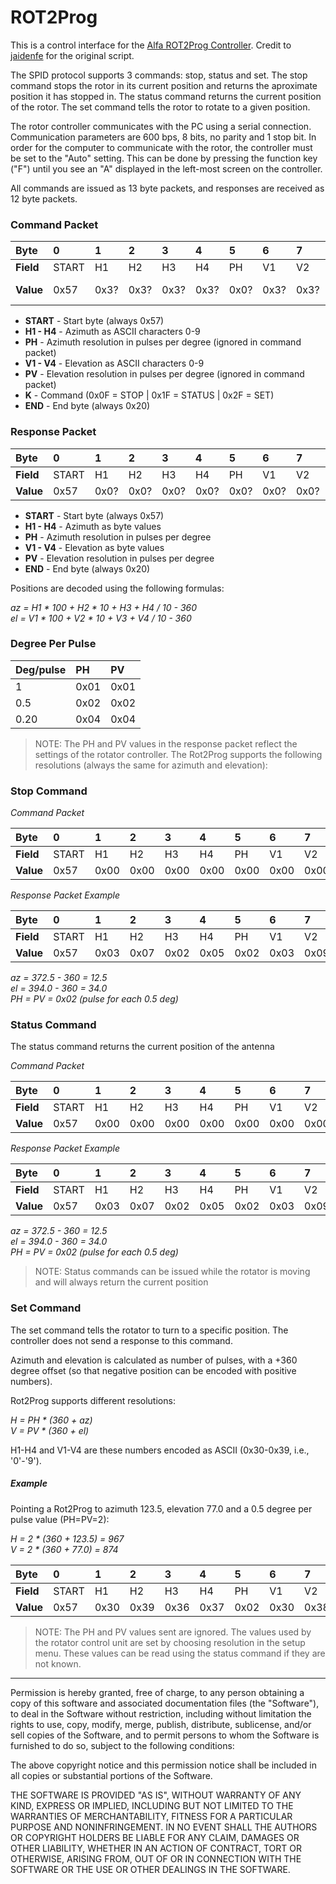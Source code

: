 # ROT2Prog

This is a control interface for the [Alfa ROT2Prog Controller](http://alfaradio.ca/docs/Manuals/RAS/Alfa_ROT2Prog_Controller-28March2019-Master.pdf). Credit to [jaidenfe](https://github.com/jaidenfe/rot2proG) for the original script.

The SPID protocol supports 3 commands: stop, status and set. The stop command stops the rotor in its current position and returns the aproximate position it has stopped in. The status command returns the current position of the rotor. The set command tells the rotor to rotate to a given position.

The rotor controller communicates with the PC using a serial connection. Communication parameters are 600 bps, 8 bits, no parity and 1 stop bit. In order for the computer to communicate with the rotor, the controller must be set to the "Auto" setting. This can be done by pressing the function key ("F") until you see an "A" displayed in the left-most screen on the controller.

All commands are issued as 13 byte packets, and responses are received as 12 byte packets.

### Command Packet

| Byte      | 0     | 1    | 2    | 3    | 4    | 5    | 6    | 7    | 8    | 9    | 10   | 11   | 12   |
|:----------|:------|:-----|:-----|:-----|:-----|:-----|:-----|:-----|:-----|:-----|:-----|:-----|:-----|
| **Field** | START | H1   | H2   | H3   | H4   | PH   | V1   | V2   | V3   | V4   | PV   | K    | END  |
| **Value** | 0x57  | 0x3? | 0x3? | 0x3? | 0x3? | 0x0? | 0x3? | 0x3? | 0x3? | 0x3? | 0x0? | 0x?F | 0x20 |

- <b>START</b> - Start byte (always 0x57)
- <b>H1 - H4</b> - Azimuth as ASCII characters 0-9
- <b>PH</b> - Azimuth resolution in pulses per degree (ignored in command packet)
- <b>V1 - V4</b> - Elevation as ASCII characters 0-9
- <b>PV</b> - Elevation resolution in pulses per degree (ignored in command packet)
- <b>K</b> - Command (0x0F = STOP | 0x1F = STATUS | 0x2F = SET)
- <b>END</b> - End byte (always 0x20)

### Response Packet

| Byte      | 0     | 1    | 2    | 3    | 4    | 5    | 6    | 7    | 8    | 9    | 10   | 11   |
|:----------|:------|:-----|:-----|:-----|:-----|:-----|:-----|:-----|:-----|:-----|:-----|:-----|
| **Field** | START | H1   | H2   | H3   | H4   | PH   | V1   | V2   | V3   | V4   | PV   | END  |
| **Value** | 0x57  | 0x0? | 0x0? | 0x0? | 0x0? | 0x0? | 0x0? | 0x0? | 0x0? | 0x0? | 0x0? | 0x20 |


- <b>START</b> - Start byte (always 0x57)
- <b>H1 - H4</b> - Azimuth as byte values
- <b>PH</b> - Azimuth resolution in pulses per degree
- <b>V1 - V4</b> - Elevation as byte values
- <b>PV</b> - Elevation resolution in pulses per degree
- <b>END</b> - End byte (always 0x20)

Positions are decoded using the following formulas:

*az = H1 * 100 + H2 * 10 + H3 + H4 / 10 - 360* <br>
*el = V1 * 100 + V2 * 10 + V3 + V4 / 10 - 360*

### Degree Per Pulse

| Deg/pulse | PH   | PV   |
|:----------|:-----|:-----|
| 1         | 0x01 | 0x01 |
| 0.5       | 0x02 | 0x02 |
| 0.20      | 0x04 | 0x04 |

> NOTE: The PH and PV values in the response packet reflect the settings of the rotator controller. The Rot2Prog supports the following resolutions (always the same for azimuth and elevation):

### Stop Command

*Command Packet*

| Byte      | 0     | 1    | 2    | 3    | 4    | 5    | 6    | 7    | 8    | 9    | 10   | 11   | 12   |
|:----------|:------|:-----|:-----|:-----|:-----|:-----|:-----|:-----|:-----|:-----|:-----|:-----|:-----|
| **Field** | START | H1   | H2   | H3   | H4   | PH   | V1   | V2   | V3   | V4   | PV   | K    | END  |
| **Value** | 0x57  | 0x00 | 0x00 | 0x00 | 0x00 | 0x00 | 0x00 | 0x00 | 0x00 | 0x00 | 0x00 | 0x0F | 0x20 |

*Response Packet Example*

| Byte      | 0     | 1    | 2    | 3    | 4    | 5    | 6    | 7    | 8    | 9    | 10   | 11   |
|:----------|:------|:-----|:-----|:-----|:-----|:-----|:-----|:-----|:-----|:-----|:-----|:-----|
| **Field** | START | H1   | H2   | H3   | H4   | PH   | V1   | V2   | V3   | V4   | PV   | END  |
| **Value** | 0x57  | 0x03 | 0x07 | 0x02 | 0x05 | 0x02 | 0x03 | 0x09 | 0x04 | 0x00 | 0x02 | 0x20 |

*az = 372.5 - 360 = 12.5* <br>
*el = 394.0 - 360 = 34.0* <br>
*PH = PV = 0x02 (pulse for each 0.5 deg)*

### Status Command

The status command returns the current position of the antenna

*Command Packet*

| Byte   | 0     | 1    | 2    | 3    | 4    | 5    | 6    | 7    | 8    | 9    | 10   | 11   | 12   |
|:--------|:------|:-----|:-----|:-----|:-----|:-----|:-----|:-----|:-----|:-----|:-----|:-----|:-----|
| **Field** | START | H1   | H2   | H3   | H4   | PH   | V1   | V2   | V3   | V4   | PV   | K    | END  |
| **Value**  | 0x57  | 0x00 | 0x00 | 0x00 | 0x00 | 0x00 | 0x00 | 0x00 | 0x00 | 0x00 | 0x00 | 0x1F | 0x20 |

*Response Packet Example*

| Byte      | 0     | 1    | 2    | 3    | 4    | 5    | 6    | 7    | 8    | 9    | 10   | 11   |
|:----------|:------|:-----|:-----|:-----|:-----|:-----|:-----|:-----|:-----|:-----|:-----|:-----|
| **Field** | START | H1   | H2   | H3   | H4   | PH   | V1   | V2   | V3   | V4   | PV   | END  |
| **Value** | 0x57  | 0x03 | 0x07 | 0x02 | 0x05 | 0x02 | 0x03 | 0x09 | 0x04 | 0x00 | 0x02 | 0x20 |


*az = 372.5 - 360 = 12.5* <br>
*el = 394.0 - 360 = 34.0* <br>
*PH = PV = 0x02 (pulse for each 0.5 deg)*

> NOTE: Status commands can be issued while the rotator is moving and will always return the current position

### Set Command

The set command tells the rotator to turn to a specific position. The controller does not send a response to this command.

Azimuth and elevation is calculated as number of pulses, with a +360 degree offset (so that negative position can be encoded with positive numbers).

Rot2Prog supports different resolutions:

*H = PH * (360 + az)* <br>
*V = PV * (360 + el)*

H1-H4 and V1-V4 are these numbers encoded as ASCII (0x30-0x39, i.e., '0'-'9').

##### Example
Pointing a Rot2Prog to azimuth 123.5, elevation 77.0 and a 0.5 degree per pulse value (PH=PV=2):

*H = 2 * (360 + 123.5) = 967* <br>
*V = 2 * (360 + 77.0) = 874*

| Byte      | 0     | 1    | 2    | 3    | 4    | 5    | 6    | 7    | 8    | 9    | 10   | 11   | 12   |
|:----------|:------|:-----|:-----|:-----|:-----|:-----|:-----|:-----|:-----|:-----|:-----|:-----|:-----|
| **Field** | START | H1   | H2   | H3   | H4   | PH   | V1   | V2   | V3   | V4   | PV   | K    | END  |
| **Value** | 0x57  | 0x30 | 0x39 | 0x36 | 0x37 | 0x02 | 0x30 | 0x38 | 0x37 | 0x34 | 0x02 | 0x2F | 0x20 |


> NOTE: The PH and PV values sent are ignored. The values used by the rotator control unit are set by choosing resolution in the setup menu. These values can be read using the status command if they are not known.

***

Permission is hereby granted, free of charge, to any person obtaining a copy
of this software and associated documentation files (the "Software"), to deal
in the Software without restriction, including without limitation the rights
to use, copy, modify, merge, publish, distribute, sublicense, and/or sell
copies of the Software, and to permit persons to whom the Software is
furnished to do so, subject to the following conditions:

The above copyright notice and this permission notice shall be included in all
copies or substantial portions of the Software.

THE SOFTWARE IS PROVIDED "AS IS", WITHOUT WARRANTY OF ANY KIND, EXPRESS OR
IMPLIED, INCLUDING BUT NOT LIMITED TO THE WARRANTIES OF MERCHANTABILITY,
FITNESS FOR A PARTICULAR PURPOSE AND NONINFRINGEMENT. IN NO EVENT SHALL THE
AUTHORS OR COPYRIGHT HOLDERS BE LIABLE FOR ANY CLAIM, DAMAGES OR OTHER
LIABILITY, WHETHER IN AN ACTION OF CONTRACT, TORT OR OTHERWISE, ARISING FROM,
OUT OF OR IN CONNECTION WITH THE SOFTWARE OR THE USE OR OTHER DEALINGS IN THE
SOFTWARE.
